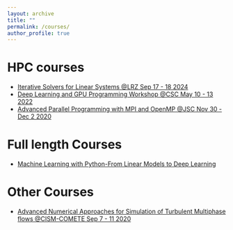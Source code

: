 ```yaml
---
layout: archive
title: ""
permalink: /courses/
author_profile: true
---
```


HPC courses
======

* [Iterative Solvers for Linear Systems @LRZ Sep 17 - 18 2024](../files/lrz_Iterative_solvers.pdf)
* [Deep Learning and GPU Programming Workshop @CSC May 10 - 13 2022](../files/deep_learning_gpu.pdf)
* [Advanced Parallel Programming with MPI and OpenMP @JSC  Nov 30 - Dec 2 2020](../files/advanced_mpi_openmp.pdf)

Full length Courses
======

* [Machine Learning with Python-From Linear Models to Deep Learning](https://courses.edx.org/certificates/8f71acc4754241c08a2467b61c91516d)

Other Courses
======

* [Advanced Numerical Approaches for Simulation of Turbulent Multiphase flows @CISM-COMETE Sep 7 - 11 2020](../files/multiphase.pdf)
